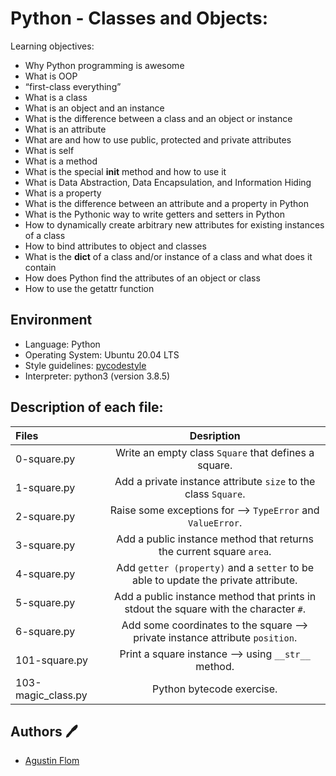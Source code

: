 # Python - Classes and Objects:

Learning objectives:

* Why Python programming is awesome
* What is OOP
* “first-class everything”
* What is a class
* What is an object and an instance
* What is the difference between a class and an object or instance
* What is an attribute
* What are and how to use public, protected and private attributes
* What is self
* What is a method
* What is the special __init__ method and how to use it
* What is Data Abstraction, Data Encapsulation, and Information Hiding
* What is a property
* What is the difference between an attribute and a property in Python
* What is the Pythonic way to write getters and setters in Python
* How to dynamically create arbitrary new attributes for existing instances of a class
* How to bind attributes to object and classes
* What is the __dict__ of a class and/or instance of a class and what does it contain
* How does Python find the attributes of an object or class
* How to use the getattr function

## Environment

* Language: Python
* Operating System: Ubuntu 20.04 LTS
* Style guidelines: [pycodestyle](https://pypi.org/project/pycodestyle/)
* Interpreter: python3 (version 3.8.5)

## Description of each file:

 | Files          |Desription
 |:----------------|:-------------------------------:|
 |0-square.py |Write an empty class ``Square`` that defines a square.
 |1-square.py |Add a private instance attribute ``size`` to the class ``Square``. 
 |2-square.py |Raise some exceptions for --> ``TypeError`` and ``ValueError``.
 |3-square.py |Add a public instance method that returns the current square ``area``. 
 |4-square.py |Add ``getter (property)`` and a ``setter`` to be able to update the private attribute.
 |5-square.py |Add a public instance method that prints in stdout the square with the character ``#``.
 |6-square.py |Add some coordinates to the square --> private instance attribute ``position``.
 |101-square.py |Print a square instance --> using ``__str__`` method.
 |103-magic_class.py |Python bytecode exercise.


## Authors :pen:

 * [Agustin Flom](https://www.linkedin.com/in/agustin-f/)
